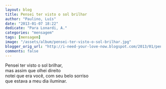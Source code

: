 ```yaml
---
layout: blog
title: Pensei ter visto o sol brilhar
author: "Paulino, Luís"
date: "2013-01-07 18:22"
dedicate: "Para Lonardi, A."
categories: "mensagem"
tags: [mensagem]
image: "/assets/album/pensei-ter-visto-o-sol-brilhar.jpg"
blogger_orig_url: "http://i-need-your-love-now.blogspot.com/2013/01/pensei-ter-visto-o-sol-brilhar-mas.html"
comments: false
---
```

Pensei ter visto o sol brilhar,\
mas assim que olhei direito\
notei que era você, com seu belo sorriso\
que estava a meu dia iluminar.
